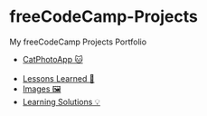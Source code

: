 # freeCodeCamp-Projects
My freeCodeCamp Projects Portfolio
<ul>
<li>
<a href="https://github.com/jennisa1/freeCodeCamp-Projects/tree/main/Cat%20Photo%20Album%20app" onclick="window.open('https://github.com/jennisa1/freeCodeCamp-Projects/tree/main/Cat%20Photo%20Album%20app', '_self'); target="blank">CatPhotoApp 🐱
</li>
<br />
<li>
<a href="https://github.com/jennisa1/freeCodeCamp-Projects/tree/main/Cat%20Photo%20Album%20app/Lessons%20Learned" onclick="window.open('https://github.com/jennisa1/freeCodeCamp-Projects/tree/main/Cat%20Photo%20Album%20app/Lessons%20Learned', '_self'); target="blank">Lessons Learned 📖
</li>
<li>                                                                                                                 
<a href="https://github.com/jennisa1/freeCodeCamp-Projects/tree/main/Cat%20Photo%20Album%20app/Images" onclick="window.open('https://github.com/jennisa1/freeCodeCamp-Projects/tree/main/Cat%20Photo%20Album%20app/Images', '_self'); target="blank">Images 🖼️ 
</li>
<li>
<a href="https://github.com/jennisa1/freeCodeCamp-Projects/tree/main/Cat%20Photo%20Album%20app/Learning%20Solutions" onclick="window.open('https://github.com/jennisa1/freeCodeCamp-Projects/tree/main/Cat%20Photo%20Album%20app/Learning%20Solutions', '_self'); target="blank">Learning Solutions 💡  
</li>
</ul>
